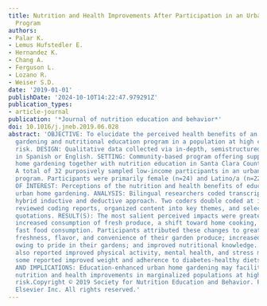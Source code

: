 ```yaml
---
title: Nutrition and Health Improvements After Participation in an Urban Home Garden
  Program
authors:
- Palar K.
- Lemus Hufstedler E.
- Hernandez K.
- Chang A.
- Ferguson L.
- Lozano R.
- Weiser S.D.
date: '2019-01-01'
publishDate: '2024-10-10T14:22:47.979291Z'
publication_types:
- article-journal
publication: '*Journal of nutrition education and behavior*'
doi: 10.1016/j.jneb.2019.06.028
abstract: 'OBJECTIVE: To elucidate the perceived health benefits of an urban home
  gardening and nutritional education program in a population at high cardiometabolic
  risk. DESIGN: Qualitative data collected via in-depth, semistructured interviews
  in Spanish or English. SETTING: Community-based program offering supported urban
  home gardening together with nutrition education in Santa Clara County, CA. PARTICIPANTS:
  A total of 32 purposively sampled low-income participants in an urban home gardening
  program. Participants were primarily female (n=24) and Latino/a (n=22). PHENOMENON
  OF INTEREST: Perceptions of the nutrition and health benefits of education-enhanced
  urban home gardening. ANALYSIS: Bilingual researchers coded transcripts using a
  hybrid inductive and deductive approach. Two coders double coded at intervals, independently
  reviewed coding reports, organized content into key themes, and selected exemplary
  quotations. RESULT(S): The most salient perceived impacts were greater food access,
  increased consumption of fresh produce, a shift toward home cooking, and decreased
  fast food consumption. Participants attributed these changes to greater affordability,
  freshness, flavor, and convenience of their garden produce; increased health motivation
  owing to pride in their gardens; and improved nutritional knowledge. Participants
  also reported improved physical activity, mental health, and stress management;
  some reported improved weight and adherence to diabetes-healthy diets. CONCLUSIONS
  AND IMPLICATIONS: Education-enhanced urban home gardening may facilitate multidimensional
  nutrition and health improvements in marginalized populations at high cardiometabolic
  risk.Copyright © 2019 Society for Nutrition Education and Behavior. Published by
  Elsevier Inc. All rights reserved.'
---
```

